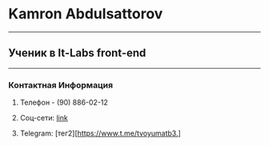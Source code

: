 # Kamron Abdulsattorov

********* 

## Ученик в It-Labs front-end

*********

### Контактная Информация

1. Телефон - (90) 886-02-12

2. Соц-сети: [link](https://www.instagram.com/kamron_sw)

3. Telegram: [тег2][https://www.t.me/tvoyumatb3.]